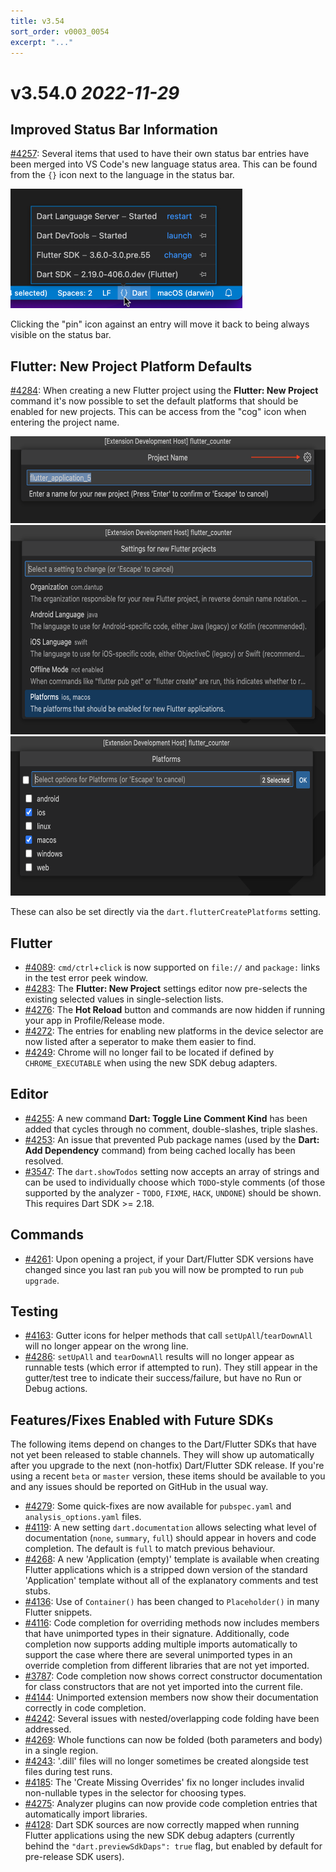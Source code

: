 ```yaml
---
title: v3.54
sort_order: v0003_0054
excerpt: "..."
---
```


# v3.54.0 *2022-11-29*

## Improved Status Bar Information

[#4257](https://github.com/Dart-Code/Dart-Code/issues/4257): Several items that used to have their own status bar entries have been merged into VS Code's new language status area. This can be found from the `{}` icon next to the language in the status bar.

<img loading="lazy" src="/images/release_notes/v3.54/language_status.png" width="371" height="191" />

Clicking the "pin" icon against an entry will move it back to being always visible on the status bar.

## Flutter: New Project Platform Defaults

[#4284](https://github.com/Dart-Code/Dart-Code/issues/4284): When creating a new Flutter project using the **Flutter: New Project** command it's now possible to set the default platforms that should be enabled for new projects. This can be access from the "cog" icon when entering the project name.

<img loading="lazy" src="/images/release_notes/v3.54/platforms_1.png" width="645" height="139" />

<img loading="lazy" src="/images/release_notes/v3.54/platforms_2.png" width="645" height="335" />

<img loading="lazy" src="/images/release_notes/v3.54/platforms_3.png" width="645" height="255" />

These can also be set directly via the `dart.flutterCreatePlatforms` setting.

## Flutter

- [#4089](https://github.com/Dart-Code/Dart-Code/issues/4089): `cmd/ctrl`+`click` is now supported on `file://` and `package:` links in the test error peek window.
- [#4283](https://github.com/Dart-Code/Dart-Code/issues/4283): The **Flutter: New Project** settings editor now pre-selects the existing selected values in single-selection lists.
- [#4276](https://github.com/Dart-Code/Dart-Code/issues/4276): The **Hot Reload** button and commands are now hidden if running your app in Profile/Release mode.
- [#4272](https://github.com/Dart-Code/Dart-Code/issues/4272): The entries for enabling new platforms in the device selector are now listed after a seperator to make them easier to find.
- [#4249](https://github.com/Dart-Code/Dart-Code/issues/4249): Chrome will no longer fail to be located if defined by `CHROME_EXECUTABLE` when using the new SDK debug adapters.

## Editor

- [#4255](https://github.com/Dart-Code/Dart-Code/issues/4255): A new command **Dart: Toggle Line Comment Kind** has been added that cycles through no comment, double-slashes, triple slashes.
- [#4253](https://github.com/Dart-Code/Dart-Code/issues/4253): An issue that prevented Pub package names (used by the **Dart: Add Dependency** command) from being cached locally has been resolved.
- [#3547](https://github.com/Dart-Code/Dart-Code/issues/3547): The `dart.showTodos` setting now accepts an array of strings and can be used to individually choose which `TODO`-style comments (of those supported by the analyzer - `TODO`, `FIXME`, `HACK`, `UNDONE`) should be shown. This requires Dart SDK >= 2.18.

## Commands

- [#4261](https://github.com/Dart-Code/Dart-Code/issues/4261): Upon opening a project, if your Dart/Flutter SDK versions have changed since you last ran `pub` you will now be prompted to run `pub upgrade`.

## Testing

- [#4163](https://github.com/Dart-Code/Dart-Code/issues/4163): Gutter icons for helper methods that call `setUpAll`/`tearDownAll` will no longer appear on the wrong line.
- [#4286](https://github.com/Dart-Code/Dart-Code/issues/4286): `setUpAll` and `tearDownAll` results will no longer appear as runnable tests (which error if attempted to run). They still appear in the gutter/test tree to indicate their success/failure, but have no Run or Debug actions.


## Features/Fixes Enabled with Future SDKs

The following items depend on changes to the Dart/Flutter SDKs that have not yet been released to stable channels. They will show up automatically after you upgrade to the next (non-hotfix) Dart/Flutter SDK release. If you're using a recent `beta` or `master` version, these items should be available to you and any issues should be reported on GitHub in the usual way.


- [#4279](https://github.com/Dart-Code/Dart-Code/issues/4279): Some quick-fixes are now available for `pubspec.yaml` and `analysis_options.yaml` files.
- [#4119](https://github.com/Dart-Code/Dart-Code/issues/4119): A new setting `dart.documentation` allows selecting what level of documentation (`none`, `summary`, `full`) should appear in hovers and code completion. The default is `full` to match previous behaviour.
- [#4268](https://github.com/Dart-Code/Dart-Code/issues/4268): A new 'Application (empty)' template is available when creating Flutter applications which is a stripped down version of the standard 'Application' template without all of the explanatory comments and test stubs.
- [#4136](https://github.com/Dart-Code/Dart-Code/issues/4136): Use of `Container()` has been changed to `Placeholder()` in many Flutter snippets.
- [#4116](https://github.com/Dart-Code/Dart-Code/issues/4116): Code completion for overriding methods now includes members that have unimported types in their signature. Additionally, code completion now supports adding multiple imports automatically to support the case where there are several unimported types in an override completion from different libraries that are not yet imported.
- [#3787](https://github.com/Dart-Code/Dart-Code/issues/3787): Code completion now shows correct constructor documentation for class constructors that are not yet imported into the current file.
- [#4144](https://github.com/Dart-Code/Dart-Code/issues/4144): Unimported extension members now show their documentation correctly in code completion.
- [#4242](https://github.com/Dart-Code/Dart-Code/issues/4242): Several issues with nested/overlapping code folding have been addressed.
- [#4269](https://github.com/Dart-Code/Dart-Code/issues/4269): Whole functions can now be folded (both parameters and body) in a single region.
- [#4243](https://github.com/Dart-Code/Dart-Code/issues/4243): '.dill' files will no longer sometimes be created alongside test files during test runs.
- [#4185](https://github.com/Dart-Code/Dart-Code/issues/4185): The 'Create Missing Overrides' fix no longer includes invalid non-nullable types in the selector for choosing types.
- [#4275](https://github.com/Dart-Code/Dart-Code/issues/4275): Analyzer plugins can now provide code completion entries that automatically import libraries.
- [#4128](https://github.com/Dart-Code/Dart-Code/issues/4128): Dart SDK sources are now correctly mapped when running Flutter applications using the new SDK debug adapters (currently behind the `"dart.previewSdkDaps": true` flag, but enabled by default for pre-release SDK users).



